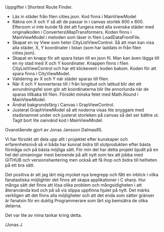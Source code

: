 Uppgifter i Shortest Route Finder.

-	Läs in städer från filen cities.json. Kod finns i MainViewModel
-	Räkna om X och Y så att de passar in i canvas storlek 800 x 600. Eftersom vi inte kunde få det att fungera med alla svenska städer med originalkoden i Converters\MapTransformers. Koden finns i MainViewModel i metoden som läser in filen LoadDataFromFile.
-	Skapat en ny View som heter CityListViewControl. Så att man kan visa alla städer, X, Y koordinater i listan (som har laddats in från filen cities.json).
-	Skapat en knapp för att spara listan till en json fil. Man kan även lägga till en ny stad med X och Y koordinater. Knappen finns i filen CityListViewControl och har ett klickevent i koden bakom. Koden för att spara finns i CityViewModel.
-	Validering av X och Y när städer sparas till filen.
-	När X och Y konverteras till / från longitud och latitud blir det ett avrundningsfel som gör att koordinaterna blir lite annorlunda när de sparas tillbaka till filen. Försökt minska felet med Math.Round i MainViewModel.
-	Ändrat bakgrundsfärg i Canvas i GrapViewControl.
-	Justerat GraphViewModel så att noderna visas lite snyggare med stadsnamnet under och justerat storleken på canvas så det ser bättre ut. Tagit bort lite oanvänd kod i MainViewModel.

Ovanstående gjort av Jonas Jansson Dalmas85. 

Vi har försökt att dela upp allt i projektet efter kunskaper och erfarenhetsnivå så vi båda har kunnat bidra till slutprodukten efter bästa förmåga och på bästa möjliga sätt.
För min del har detta projekt bjudit på en hel del utmaningar mest beroende på allt nytt som tex att jobba med GITHUB och versionshantering men också att få ihop och bidra till helheten på ett bra sätt.

Det positiva är att jag lärt mig mycket nya bregrepp och fått en inblick i vilka fanatastiska möjlighter det finns att skapa applikationer i C sharp. Hur många sätt det finns att lösa olika problem och mångsidigheten i
att återanvända kod och på så vis slippa uppfinna hjulet på nytt. Det märks verkligen att det finns alla möjligheter och att det enda som sätter gränser är fanatsin för en duktig Programmerare som lärt sig bemsätra de olika delarna.

Det var lite av mina tankar kring detta.

/Jonas J
